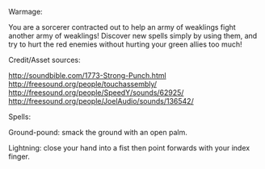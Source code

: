 Warmage:

You are a sorcerer contracted out to help an army of weaklings fight another army of weaklings!
Discover new spells simply by using them, and try to hurt the red enemies without hurting your green allies too much!


Credit/Asset sources:

http://soundbible.com/1773-Strong-Punch.html
http://freesound.org/people/touchassembly/
http://freesound.org/people/SpeedY/sounds/62925/
http://freesound.org/people/JoelAudio/sounds/136542/


Spells:

Ground-pound: smack the ground with an open palm.

Lightning: close your hand into a fist then point forwards with your index finger.